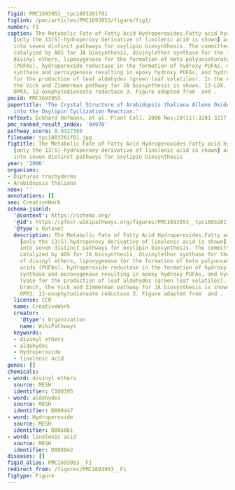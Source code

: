 ```yaml
---
figid: PMC1693953__tpc1803201f01
figlink: /pmc/articles/PMC1693953/figure/fig1/
number: F1
caption: The Metabolic Fate of Fatty Acid Hydroperoxides.Fatty acid hydroperoxides
  [only the 13(S)-hydroperoxy derivative of linolenic acid is shown] are channeled
  into seven distinct pathways for oxylipin biosynthesis. The committed steps are
  catalyzed by AOS for JA biosynthesis, divinylether synthase for the formation of
  divinyl ethers, lipoxygenase for the formation of keto polyunsaturated fatty acids
  (PUFAs), hydroperoxide reductase in the formation of hydroxy PUFAs, epoxyalcohol
  synthase and peroxygenase resulting in epoxy hydroxy PUFAs, and hydroperoxide lyase
  for the production of leaf aldehydes (green leaf volatiles). In the AOS branch,
  the Vick and Zimmerman pathway for JA biosynthesis is shown. 13-LOX, 13-lipoxygenase;
  OPR3, 12-oxophytodienoate reductase 3. Figure adapted from  and .
pmcid: PMC1693953
papertitle: 'The Crystal Structure of Arabidopsis thaliana Allene Oxide Cyclase: Insights
  into the Oxylipin Cyclization Reaction.'
reftext: Eckhard Hofmann, et al. Plant Cell. 2006 Nov;18(11):3201-3217.
pmc_ranked_result_index: '94970'
pathway_score: 0.9327385
filename: tpc1803201f01.jpg
figtitle: The Metabolic Fate of Fatty Acid Hydroperoxides.Fatty acid hydroperoxides
  [only the 13(S)-hydroperoxy derivative of linolenic acid is shown] are channeled
  into seven distinct pathways for oxylipin biosynthesis
year: '2006'
organisms:
- Dipturus trachyderma
- Arabidopsis thaliana
ndex: ''
annotations: []
seo: CreativeWork
schema-jsonld:
  '@context': https://schema.org/
  '@id': https://pfocr.wikipathways.org/figures/PMC1693953__tpc1803201f01.html
  '@type': Dataset
  description: The Metabolic Fate of Fatty Acid Hydroperoxides.Fatty acid hydroperoxides
    [only the 13(S)-hydroperoxy derivative of linolenic acid is shown] are channeled
    into seven distinct pathways for oxylipin biosynthesis. The committed steps are
    catalyzed by AOS for JA biosynthesis, divinylether synthase for the formation
    of divinyl ethers, lipoxygenase for the formation of keto polyunsaturated fatty
    acids (PUFAs), hydroperoxide reductase in the formation of hydroxy PUFAs, epoxyalcohol
    synthase and peroxygenase resulting in epoxy hydroxy PUFAs, and hydroperoxide
    lyase for the production of leaf aldehydes (green leaf volatiles). In the AOS
    branch, the Vick and Zimmerman pathway for JA biosynthesis is shown. 13-LOX, 13-lipoxygenase;
    OPR3, 12-oxophytodienoate reductase 3. Figure adapted from  and .
  license: CC0
  name: CreativeWork
  creator:
    '@type': Organization
    name: WikiPathways
  keywords:
  - divinyl ethers
  - aldehydes
  - Hydroperoxide
  - linolenic acid
genes: []
chemicals:
- word: divinyl ethers
  source: MESH
  identifier: C100195
- word: aldehydes
  source: MESH
  identifier: D000447
- word: Hydroperoxide
  source: MESH
  identifier: D006861
- word: linolenic acid
  source: MESH
  identifier: D008042
diseases: []
figid_alias: PMC1693953__F1
redirect_from: /figures/PMC1693953__F1
figtype: Figure
---
```

